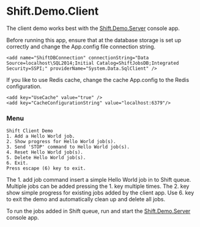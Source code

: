 # Shift.Demo.Client
The client demo works best with the [Shift.Demo.Server](https://github.com/hhalim/Shift.Demo.Server) console app.

Before running this app, ensure that at the database storage is set up correctly and change the App.config file connection string.
```
<add name="ShiftDBConnection" connectionString="Data Source=localhost\SQL2014;Initial Catalog=ShiftJobsDB;Integrated Security=SSPI;" providerName="System.Data.SqlClient" />
```

If you like to use Redis cache, change the cache App.config to the Redis configuration.
```
<add key="UseCache" value="true" />
<add key="CacheConfigurationString" value="localhost:6379"/>
```

### Menu

```
Shift Client Demo
1. Add a Hello World job.
2. Show progress for Hello World job(s).
3. Send 'STOP' command to Hello World job(s).
4. Reset Hello World job(s).
5. Delete Hello World job(s).
6. Exit.
Press escape (6) key to exit.
```

The 1. add job command insert a simple Hello World job in to Shift queue. Multiple jobs can be added pressing the 1. key multiple times. The 2. key show simple progress for existing jobs added by the client app. Use 6. key to exit the demo and automatically clean up and delete all jobs.

To run the jobs added in Shift queue, run and start the [Shift.Demo.Server](https://github.com/hhalim/Shift.Demo.Server) console app.
